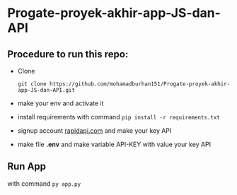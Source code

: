 # Progate-proyek-akhir-app-JS-dan-API
## Procedure to run this repo:
  * Clone
  
    `git clone https://github.com/mohamadburhan151/Progate-proyek-akhir-app-JS-dan-API.git`
  * make your env and activate it
  * install requirements with command `pip install -r requirements.txt`
  * signup account [rapidapi.com](https://rapidapi.com/) and make your key API
  * make file **.env** and make variable API-KEY with value your key API
## Run App
  with command `py app.py`
